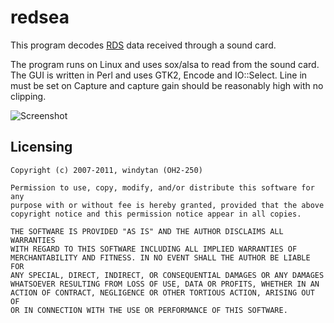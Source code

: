 redsea
======
This program decodes [RDS](http://en.wikipedia.org/wiki/Radio_Data_System) data received through
a sound card.

The program runs on Linux and uses sox/alsa to read from the sound card. The GUI is written in
Perl and uses GTK2, Encode and IO::Select. Line in must be set on Capture and capture gain should
be reasonably high with no clipping.

![Screenshot](http://www.cs.helsinki.fi/u/okraisan/rds-ylesuomi2.png)

Licensing
---------

    Copyright (c) 2007-2011, windytan (OH2-250)
    
    Permission to use, copy, modify, and/or distribute this software for any
    purpose with or without fee is hereby granted, provided that the above
    copyright notice and this permission notice appear in all copies.
    
    THE SOFTWARE IS PROVIDED "AS IS" AND THE AUTHOR DISCLAIMS ALL WARRANTIES
    WITH REGARD TO THIS SOFTWARE INCLUDING ALL IMPLIED WARRANTIES OF
    MERCHANTABILITY AND FITNESS. IN NO EVENT SHALL THE AUTHOR BE LIABLE FOR
    ANY SPECIAL, DIRECT, INDIRECT, OR CONSEQUENTIAL DAMAGES OR ANY DAMAGES
    WHATSOEVER RESULTING FROM LOSS OF USE, DATA OR PROFITS, WHETHER IN AN
    ACTION OF CONTRACT, NEGLIGENCE OR OTHER TORTIOUS ACTION, ARISING OUT OF
    OR IN CONNECTION WITH THE USE OR PERFORMANCE OF THIS SOFTWARE.
